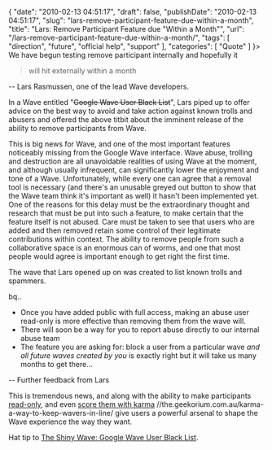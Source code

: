 {
    "date": "2010-02-13 04:51:17",
    "draft": false,
    "publishDate": "2010-02-13 04:51:17",
    "slug": "lars-remove-participant-feature-due-within-a-month",
    "title": "Lars: Remove Participant Feature due \"Within a Month\"",
    "url": "\/lars-remove-participant-feature-due-within-a-month\/",
    "tags": [
        "direction",
        "future",
        "official help",
        "support"
    ],
    "categories": [
        "Quote"
    ]
}> We have begun testing remove participant internally and hopefully it
> will hit externally within a month

-- Lars Rasmussen, one of the lead Wave developers.

In a Wave entitled "~~Google Wave User Black List~~", Lars piped up to
offer advice on the best way to avoid and take action against known
trolls and abusers and offered the above titbit about the imminent
release of the ability to remove participants from Wave.

This is big news for Wave, and one of the most important features
noticeably missing from the Google Wave interface. Wave abuse, trolling
and destruction are all unavoidable realities of using Wave at the
moment, and although usually infrequent, can significantly lower the
enjoyment and tone of a Wave. Unfortunately, while every one can agree
that a removal tool is necessary (and there's an unusable greyed out
button to show that the Wave team think it's important as well) it
hasn't been implemented yet. One of the reasons for this delay must be
the extraordinary thought and research that must be put into such a
feature, to make certain that the feature itself is not abused. Care
must be taken to see that users who are added and then removed retain
some control of their legitimate contributions within context. The
ability to remove people from such a collaborative space is an enormous
can of worms, and one that most people would agree is important enough
to get right the first time.

The wave that Lars opened up on was created to list known trolls and
spammers.

bq..  

-   Once you have added public with full access, making an abuse user
    read-only is more effective than removing them from the wave will.
-   There will soon be a way for you to report abuse directly to our
    internal abuse team
-   The feature you are asking for: block a user from a particular wave
    *and all future waves created by you* is exactly right but it will
    take us many months to get there...

-- Further feedback from Lars

This is tremendous news, and along with the ability to make participants
[read-only](//the.geekorium.com.au/restore-a-wave-to-a-former-state-or-make-it-read-only/),
and even [score them with karma]()
//the.geekorium.com.au/karma-a-way-to-keep-wavers-in-line/ give users a
powerful arsenal to shape the Wave experience the way they want.

Hat tip to [The Shiny Wave: Google Wave User Black
List](http://www.theshinywave.com/news/google-wave-user-black-list/).